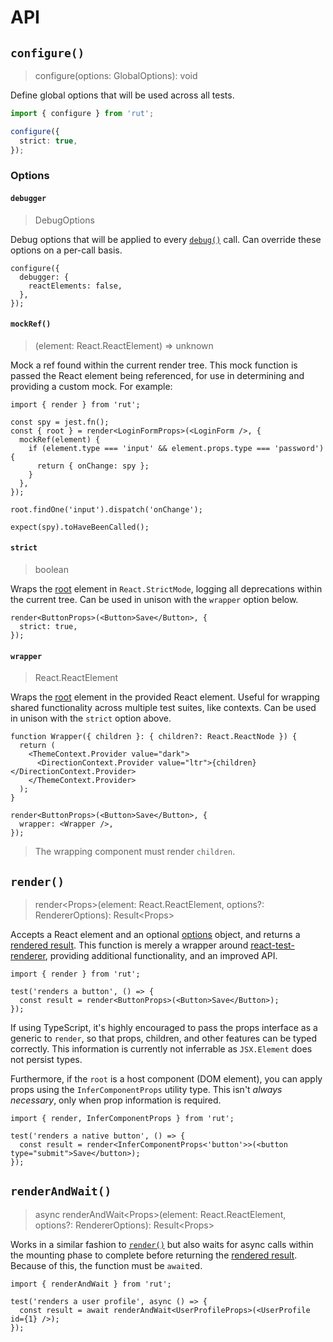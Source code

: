 # API

## `configure()`

> configure(options: GlobalOptions): void

Define global options that will be used across all tests.

```ts
import { configure } from 'rut';

configure({
  strict: true,
});
```

### Options

#### `debugger`

> DebugOptions

Debug options that will be applied to every [`debug()`](./api/result.md#debug) call. Can override
these options on a per-call basis.

```tsx
configure({
  debugger: {
    reactElements: false,
  },
});
```

#### `mockRef()`

> (element: React.ReactElement) => unknown

Mock a ref found within the current render tree. This mock function is passed the React element
being referenced, for use in determining and providing a custom mock. For example:

```tsx
import { render } from 'rut';

const spy = jest.fn();
const { root } = render<LoginFormProps>(<LoginForm />, {
  mockRef(element) {
    if (element.type === 'input' && element.props.type === 'password') {
      return { onChange: spy };
    }
  },
});

root.findOne('input').dispatch('onChange');

expect(spy).toHaveBeenCalled();
```

#### `strict`

> boolean

Wraps the [root](./api/result.md#root) element in `React.StrictMode`, logging all deprecations
within the current tree. Can be used in unison with the `wrapper` option below.

```tsx
render<ButtonProps>(<Button>Save</Button>, {
  strict: true,
});
```

#### `wrapper`

> React.ReactElement

Wraps the [root](./api/result.md#root) element in the provided React element. Useful for wrapping
shared functionality across multiple test suites, like contexts. Can be used in unison with the
`strict` option above.

```tsx
function Wrapper({ children }: { children?: React.ReactNode }) {
  return (
    <ThemeContext.Provider value="dark">
      <DirectionContext.Provider value="ltr">{children}</DirectionContext.Provider>
    </ThemeContext.Provider>
  );
}

render<ButtonProps>(<Button>Save</Button>, {
  wrapper: <Wrapper />,
});
```

> The wrapping component must render `children`.

## `render()`

> render\<Props>(element: React.ReactElement, options?: RendererOptions): Result\<Props>

Accepts a React element and an optional [options](#configure) object, and returns a
[rendered result](./api/result.md). This function is merely a wrapper around
[react-test-renderer](https://reactjs.org/docs/test-renderer.html), providing additional
functionality, and an improved API.

```tsx
import { render } from 'rut';

test('renders a button', () => {
  const result = render<ButtonProps>(<Button>Save</Button>);
});
```

If using TypeScript, it's highly encouraged to pass the props interface as a generic to `render`, so
that props, children, and other features can be typed correctly. This information is currently not
inferrable as `JSX.Element` does not persist types.

Furthermore, if the `root` is a host component (DOM element), you can apply props using the
`InferComponentProps` utility type. This isn't _always necessary_, only when prop information is
required.

```tsx
import { render, InferComponentProps } from 'rut';

test('renders a native button', () => {
  const result = render<InferComponentProps<'button'>>(<button type="submit">Save</button>);
});
```

## `renderAndWait()`

> async renderAndWait\<Props>(element: React.ReactElement, options?: RendererOptions):
> Result\<Props>

Works in a similar fashion to [`render()`](#render) but also waits for async calls within the
mounting phase to complete before returning the [rendered result](./api/result.md). Because of this,
the function must be `await`ed.

```tsx
import { renderAndWait } from 'rut';

test('renders a user profile', async () => {
  const result = await renderAndWait<UserProfileProps>(<UserProfile id={1} />);
});
```
